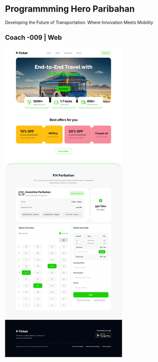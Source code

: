 # Programmming Hero Paribahan

Developing the Future of Transportation: Where Innovation Meets Mobility

## Coach -009 | Web

<img src="./images/Landing Page Design.jpg" />
